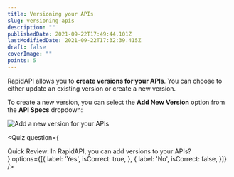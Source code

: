 ```yaml
---
title: Versioning your APIs
slug: versioning-apis
description: ""
publishedDate: 2021-09-22T17:49:44.101Z
lastModifiedDate: 2021-09-22T17:32:39.415Z
draft: false
coverImage: ""
points: 5
---
```


RapidAPI allows you to **create versions for your APIs**. You can choose to either update an existing version or create a new version.

To create a new version, you can select the **Add New Version** option from the **API Specs** dropdown:

![Add a new version for your APIs](https://raw.githubusercontent.com/RapidAPI/DevRel-Stack-Data/dev/learn/courses/learn-rapidapi-hub-provider/images/image9.png)

<Quiz
  question={
    <div><span tw="font-semibold">Quick Review:</span> In RapidAPI, you can add versions to your APIs?</div>
  }
  options={[{
    label: 'Yes',
    isCorrect: true,
  }, {
    label: 'No',
    isCorrect: false,
  }]}
/>
